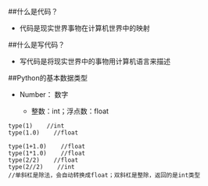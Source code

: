 ##什么是代码？

- 代码是现实世界事物在计算机世界中的映射




##什么是写代码？

- 写代码是将现实世界中的事物用计算机语言来描述





##Python的基本数据类型

- Number： 数字

    - 整数：int；浮点数：float


```
type(1)    //int
type(1.0)    //float

type(1+1.0)    //float
type(1*1.0)    //float
type(2/2)    //float
type(2//2)    //int
//单斜杠是除法，会自动转换成float；双斜杠是整除，返回的是int类型
```